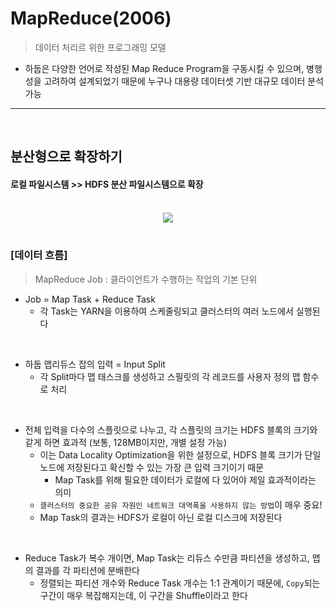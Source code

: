 # MapReduce(2006)
> 데이터 처리르 위한 프로그래밍 모델
* 하둡은 다양한 언어로 작성된 Map Reduce Program을 구동시킬 수 있으며, 병행성을 고려하여 설계되었기 때문에 누구나 대용량 데이터셋 기반 대규모 데이터 분석 가능

<hr>
<br>


## 분산형으로 확장하기

#### 로컬 파일시스템 >> HDFS 분산 파일시스템으로 확장

<br>

<div align="center">
 <img src="https://user-images.githubusercontent.com/37537227/127882108-de8a93ca-6c29-4b56-8402-ce57dcfe34ba.png"/>
</div>

<br>

### [데이터 흐름]
> MapReduce Job : 클라이언트가 수행하는 작업의 기본 단위 
* Job = Map Task + Reduce Task
  * 각 Task는 YARN을 이용하여 스케줄링되고 클러스터의 여러 노드에서 실행된다

<br>

* 하둡 맵리듀스 잡의 입력 = Input Split
  * 각 Split마다 맵 태스크를 생성하고 스필릿의 각 레코드를 사용자 정의 맵 함수로 처리

<br>

* 전체 입력을 다수의 스플릿으로 나누고, 각 스플릿의 크기는 HDFS 블록의 크기와 같게 하면 효과적 (보통, 128MB이지만, 개별 설정 가능)
  * 이는 Data Locality Optimization을 위한 설정으로, HDFS 블록 크기가 단일 노드에 저장된다고 확신할 수 있는 가장 큰 입력 크기이기 때문
    * Map Task를 위해 필요한 데이터가 로컬에 다 있어야 제일 효과적이라는 의미
  * `클러스터의 중요한 공유 자원인 네트워크 대역폭을 사용하지 않는 방법`이 매우 중요!
  * Map Task의 결과는 HDFS가 로컬이 아닌 로컬 디스크에 저장된다

<br>

* Reduce Task가 복수 개이면, Map Task는 리듀스 수만큼 파티션을 생성하고, 맵의 결과를 각 파티션에 분배한다
  * 정렬되는 파티션 개수와 Reduce Task 개수는 1:1 관계이기 때문에, `Copy`되는 구간이 매우 복잡해지는데, 이 구간을 Shuffle이라고 한다

